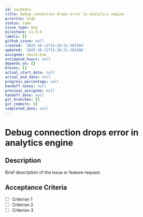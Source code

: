 ```yaml
---
id: 1ac819ce
title: Debug connection drops error in analytics engine
priority: high
status: todo
issue_type: bug
milestone: v1.9.0
labels: []
github_issue: null
created: '2025-10-11T15:28:31.383304'
updated: '2025-10-11T15:28:31.383308'
assignee: david.kim
estimated_hours: null
depends_on: []
blocks: []
actual_start_date: null
actual_end_date: null
progress_percentage: null
handoff_notes: null
previous_assignee: null
handoff_date: null
git_branches: []
git_commits: []
completed_date: null
---
```


# Debug connection drops error in analytics engine

## Description

Brief description of the issue or feature request.

## Acceptance Criteria

- [ ] Criterion 1
- [ ] Criterion 2
- [ ] Criterion 3